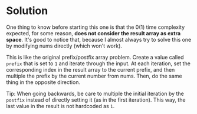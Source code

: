 # Solution

One thing to know before starting this one is that the 0(1) time complexity
expected, for some reason, **does not consider the result array as extra
space**. It's good to notice that, because I almost always try to solve this one
by modifying nums directly (which won't work).

This is like the original prefix/postfix array problem. Create a value called
`prefix` that is set to `1` and iterate through the input. At each iteration,
set the corresponding index in the result array to the current prefix, and then
multiple the prefix by the current number from nums. Then, do the same thing in
the opposite direction.

Tip: When going backwards, be care to multiple the initial iteration by the
`postfix` instead of directly setting it (as in the first iteration). This way,
the last value in the result is not hardcoded as `1`.
